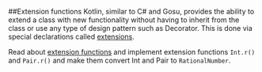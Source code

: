 ##Extension functions
Kotlin, similar to C# and Gosu, provides the ability to extend a class with new
functionality without having to inherit from the class or use any type of design
pattern such as Decorator. This is done via special declarations called
[extensions](http://kotlinlang.org/docs/reference/extensions.html#extension-functions).

Read about [extension functions](http://kotlinlang.org/docs/reference/extensions.html#extension-functions) and
implement extension functions `Int.r()` and `Pair.r()` and make them convert Int and Pair to `RationalNumber`.